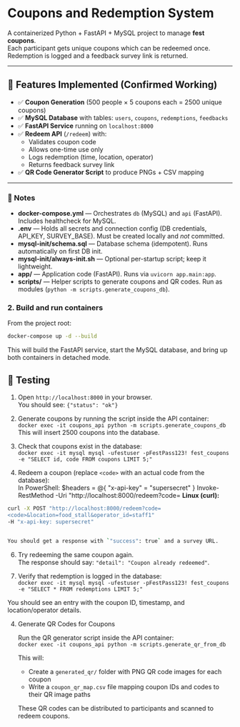 # Coupons and Redemption System

A containerized Python + FastAPI + MySQL project to manage **fest coupons**.  
Each participant gets unique coupons which can be redeemed once. Redemption is logged and a feedback survey link is returned.

---

## 🚀 Features Implemented (Confirmed Working)

- ✅ **Coupon Generation** (500 people × 5 coupons each = 2500 unique coupons)
- ✅ **MySQL Database** with tables: `users`, `coupons`, `redemptions`, `feedbacks`
- ✅ **FastAPI Service** running on `localhost:8000`
- ✅ **Redeem API** (`/redeem`) with:
  - Validates coupon code
  - Allows one-time use only
  - Logs redemption (time, location, operator)
  - Returns feedback survey link
- ✅ **QR Code Generator Script** to produce PNGs + CSV mapping

---

### 📌 Notes
- **docker-compose.yml** — Orchestrates `db` (MySQL) and `api` (FastAPI). Includes healthcheck for MySQL.  
- **.env** — Holds all secrets and connection config (DB credentials, API_KEY, SURVEY_BASE). Must be created locally and *not* committed.  
- **mysql-init/schema.sql** — Database schema (idempotent). Runs automatically on first DB init.  
- **mysql-init/always-init.sh** — Optional per-startup script; keep it lightweight.  
- **app/** — Application code (FastAPI). Runs via `uvicorn app.main:app`.  
- **scripts/** — Helper scripts to generate coupons and QR codes. Run as modules (`python -m scripts.generate_coupons_db`).  


### 2. Build and run containers

From the project root:

```bash
docker-compose up -d --build
```
This will build the FastAPI service, start the MySQL database, and bring up both containers in detached mode.

## 🧪 Testing

1. Open `http://localhost:8000` in your browser.  
   You should see: `{"status": "ok"}`  

2. Generate coupons by running the script inside the API container:  
   `docker exec -it coupons_api python -m scripts.generate_coupons_db`  
   This will insert 2500 coupons into the database.  

3. Check that coupons exist in the database:  
   `docker exec -it mysql mysql -ufestuser -pFestPass123! fest_coupons -e "SELECT id, code FROM coupons LIMIT 5;"`  

4. Redeem a coupon (replace `<code>` with an actual code from the database):  
   In PowerShell:
   $headers = @{ "x-api-key" = "supersecret" }
Invoke-RestMethod -Uri "http://localhost:8000/redeem?code=
   **Linux (curl):**

```bash
curl -X POST "http://localhost:8000/redeem?code=
<code>&location=food_stall&operator_id=staff1"
-H "x-api-key: supersecret"
```

```bash

You should get a response with `"success": true` and a survey URL.
```
6. Try redeeming the same coupon again.  
   The response should say: `"detail": "Coupon already redeemed"`.  

7. Verify that redemption is logged in the database:  
   `docker exec -it mysql mysql -ufestuser -pFestPass123! fest_coupons -e "SELECT * FROM redemptions LIMIT 5;"`  

You should see an entry with the coupon ID, timestamp, and location/operator details.

4. Generate QR Codes for Coupons  

   Run the QR generator script inside the API container:  
   `docker exec -it coupons_api python -m scripts.generate_qr_from_db`  

   This will:  
   - Create a `generated_qr/` folder with PNG QR code images for each coupon  
   - Write a `coupon_qr_map.csv` file mapping coupon IDs and codes to their QR image paths  

   These QR codes can be distributed to participants and scanned to redeem coupons.

